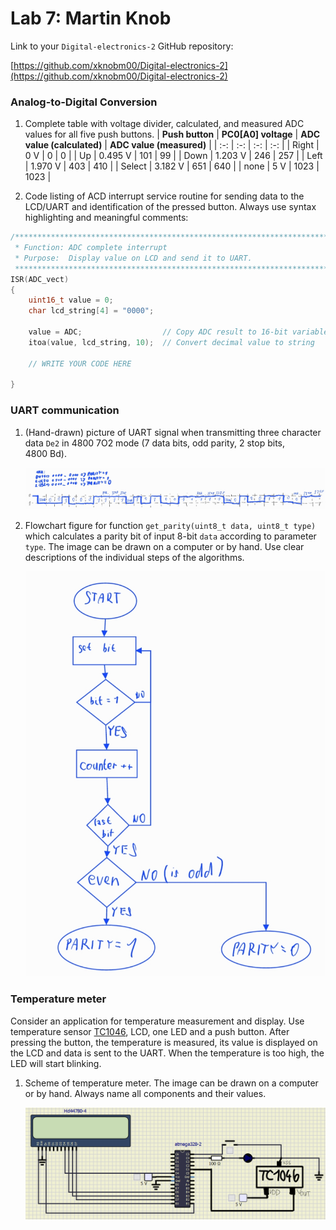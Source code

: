 

   
# Lab 7: Martin Knob

Link to your `Digital-electronics-2` GitHub repository:

   [https://github.com/xknobm00/Digital-electronics-2](https://github.com/xknobm00/Digital-electronics-2)


### Analog-to-Digital Conversion

1. Complete table with voltage divider, calculated, and measured ADC values for all five push buttons.
   | **Push button** | **PC0[A0] voltage** | **ADC value (calculated)** | **ADC value (measured)** |
   | :-: | :-: | :-: | :-: |
   | Right  | 0&nbsp;V | 0 | 0 |
   | Up     | 0.495&nbsp;V | 101 | 99 |
   | Down   | 1.203&nbsp;V | 246 | 257 |
   | Left   | 1.970&nbsp;V | 403 | 410 |
   | Select | 3.182&nbsp;V | 651 | 640 |
   | none   | 5&nbsp;V | 1023 | 1023 |

2. Code listing of ACD interrupt service routine for sending data to the LCD/UART and identification of the pressed button. Always use syntax highlighting and meaningful comments:

```c
/**********************************************************************
 * Function: ADC complete interrupt
 * Purpose:  Display value on LCD and send it to UART.
 **********************************************************************/
ISR(ADC_vect)
{
    uint16_t value = 0;
    char lcd_string[4] = "0000";

    value = ADC;                  // Copy ADC result to 16-bit variable
    itoa(value, lcd_string, 10);  // Convert decimal value to string

    // WRITE YOUR CODE HERE

}
```


### UART communication

1. (Hand-drawn) picture of UART signal when transmitting three character data `De2` in 4800 7O2 mode (7 data bits, odd parity, 2 stop bits, 4800&nbsp;Bd).

   ![your figure](Images/uart.jpg)

2. Flowchart figure for function `get_parity(uint8_t data, uint8_t type)` which calculates a parity bit of input 8-bit `data` according to parameter `type`. The image can be drawn on a computer or by hand. Use clear descriptions of the individual steps of the algorithms.

   ![your figure](Images/parity.jpg)


### Temperature meter

Consider an application for temperature measurement and display. Use temperature sensor [TC1046](http://ww1.microchip.com/downloads/en/DeviceDoc/21496C.pdf), LCD, one LED and a push button. After pressing the button, the temperature is measured, its value is displayed on the LCD and data is sent to the UART. When the temperature is too high, the LED will start blinking.

1. Scheme of temperature meter. The image can be drawn on a computer or by hand. Always name all components and their values.

   ![your figure](Images/temperature.png)
